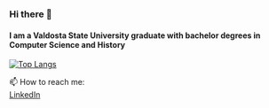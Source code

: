 ### Hi there 👋
#### I am a Valdosta State University graduate with bachelor degrees in Computer Science and History

<!--
**MichaelMontgom/MichaelMontgom** is a ✨ _special_ ✨ repository because its `README.md` (this file) appears on your GitHub profile.

Here are some ideas to get you started:

- 🔭 I’m currently working on ...
- 🌱 I’m currently learning ...
- 👯 I’m looking to collaborate on ...
- 🤔 I’m looking for help with ...
- 💬 Ask me about ...
- 📫 How to reach me: ...
- 😄 Pronouns: ...
- ⚡ Fun fact: ...
-->


[![Top Langs](https://github-readme-stats.vercel.app/api/top-langs/?username=MichaelMontgom&layout=compact&theme=dark)](https://github.com/MichaelMontgom/github-readme-stats)

📫 How to reach me:<br/>
[LinkedIn](https://www.linkedin.com/in/michael-montgomery-12a537160/)

